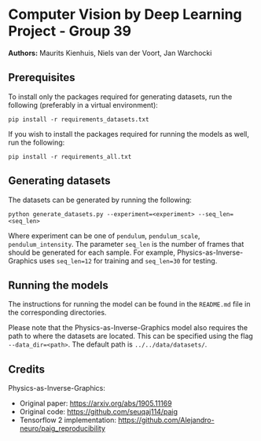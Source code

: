 # Computer Vision by Deep Learning Project - Group 39

**Authors:** Maurits Kienhuis, Niels van der Voort, Jan Warchocki

## Prerequisites

To install only the packages required for generating datasets, run the following (preferably in a virtual environment):

```shell
pip install -r requirements_datasets.txt
```

If you wish to install the packages required for running the models as well, run the following:

```shell
pip install -r requirements_all.txt
```

## Generating datasets

The datasets can be generated by running the following:

```shell
python generate_datasets.py --experiment=<experiment> --seq_len=<seq_len>
```

Where experiment can be one of `pendulum`, `pendulum_scale`, `pendulum_intensity`. The parameter `seq_len` is the number 
of frames that should be generated for each sample. For example, Physics-as-Inverse-Graphics uses `seq_len=12` for training
and `seq_len=30` for testing.

## Running the models

The instructions for running the model can be found in the `README.md` file in the corresponding directories.

Please note that the Physics-as-Inverse-Graphics model also requires the path to where the datasets are located. This can
be specified using the flag `--data_dir=<path>`. The default path is `../../data/datasets/`.

## Credits

Physics-as-Inverse-Graphics:

 - Original paper: https://arxiv.org/abs/1905.11169
 - Original code: https://github.com/seuqaj114/paig
 - Tensorflow 2 implementation: https://github.com/Alejandro-neuro/paig_reproducibility
